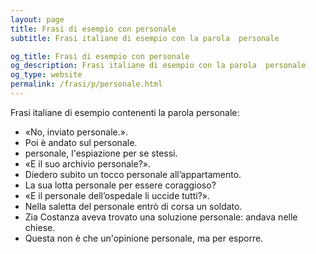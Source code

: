 ```yaml
---
layout: page
title: Frasi di esempio con personale 
subtitle: Frasi italiane di esempio con la parola  personale

og_title: Frasi di esempio con personale 
og_description: Frasi italiane di esempio con la parola  personale
og_type: website
permalink: /frasi/p/personale.html
---
```


Frasi italiane di esempio contenenti la parola personale:


- «No, inviato personale.».
- Poi è andato sul personale.
- personale, l'espiazione per se stessi.
- «E il suo archivio personale?».
- Diedero subito un tocco personale all’appartamento.
- La sua lotta personale per essere coraggioso?
- «E il personale dell’ospedale li uccide tutti?».
- Nella saletta del personale entrò di corsa un soldato.
- Zia Costanza aveva trovato una soluzione personale: andava nelle chiese.
- Questa non è che un'opinione personale, ma per esporre.
